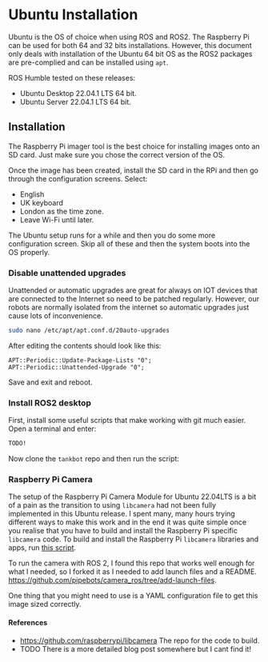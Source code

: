 # Ubuntu Installation

Ubuntu is the OS of choice when using ROS and ROS2.  The Raspberry Pi can be used for both 64 and 32 bits installations.  However, this document only deals with installation of the Ubuntu 64 bit OS as the ROS2 packages are pre-complied and can be installed using `apt`.

ROS Humble tested on these releases:

* Ubuntu Desktop 22.04.1 LTS 64 bit.
* Ubuntu Server 22.04.1 LTS 64 bit.

## Installation

The Raspberry Pi imager tool is the best choice for installing images onto an SD card.  Just make sure you chose the correct version of the OS.

Once the image has been created, install the SD card in the RPi and then go through the configuration screens.   Select:

* English
* UK keyboard
* London as the time zone.
* Leave Wi-Fi until later.

The Ubuntu setup runs for a while and then you do some more configuration screen.  Skip all of these and then the system boots into the OS properly.

### Disable unattended upgrades

Unattended or automatic upgrades are great for always on IOT devices that are connected to the Internet so need to be patched regularly.  However, our robots are normally isolated from the internet so automatic upgrades just cause lots of inconvenience.

```bash
sudo nano /etc/apt/apt.conf.d/20auto-upgrades
```

After editing the contents should look like this:

```text
APT::Periodic::Update-Package-Lists "0";
APT::Periodic::Unattended-Upgrade "0";
```

Save and exit and reboot.

### Install ROS2 desktop

First, install some useful scripts that make working with git much easier.  Open a terminal and enter:

```bash
TODO!
```

Now clone the `tankbot` repo and then run the script:

### Raspberry Pi Camera

The setup of the Raspberry Pi Camera Module for Ubuntu 22.04LTS is a bit of a pain as the transition to using `libcamera` had not been fully implemented in this Ubuntu release.  I spent many, many hours trying different ways to make this work and in the end it was quite simple once you realise that you have to build and install the Raspberry Pi specific `libcamera` code.  To build and install the Raspberry Pi `libcamera` libraries and apps, run [this script](install_libcamera.bash).

To run the camera with ROS 2, I found this repo that works well enough for what I needed, so I forked it as I needed to add launch files and a README. <https://github.com/pipebots/camera_ros/tree/add-launch-files>.

One thing that you might need to use is a YAML configuration file to get this image sized correctly.

#### References

* <https://github.com/raspberrypi/libcamera> The repo for the code to build.
* TODO There is a more detailed blog post somewhere but I cant find it!
